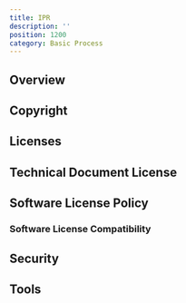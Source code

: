 ```yaml
---
title: IPR
description: ''
position: 1200
category: Basic Process
---
```


## Overview
## Copyright
## Licenses
## Technical Document License
## Software License Policy
### Software License Compatibility
## Security

## Tools